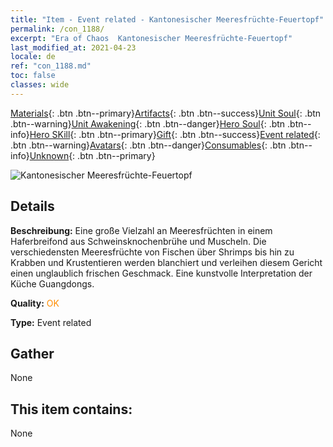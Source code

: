 ```yaml
---
title: "Item - Event related - Kantonesischer Meeresfrüchte-Feuertopf"
permalink: /con_1188/
excerpt: "Era of Chaos  Kantonesischer Meeresfrüchte-Feuertopf"
last_modified_at: 2021-04-23
locale: de
ref: "con_1188.md"
toc: false
classes: wide
---
```

 [Materials](/ItemsDE/){: .btn .btn--primary}[Artifacts](/ItemsDE/Artifacts/){: .btn .btn--success}[Unit Soul](/ItemsDE/UnitSoul/){: .btn .btn--warning}[Unit Awakening](/ItemsDE/UnitAwakening/){: .btn .btn--danger}[Hero Soul](/ItemsDE/HeroSoul/){: .btn .btn--info}[Hero SKill](/ItemsDE/HeroSkill/){: .btn .btn--primary}[Gift](/ItemsDE/Gift/){: .btn .btn--success}[Event related](/ItemsDE/Events/){: .btn .btn--warning}[Avatars](/ItemsDE/Avatars/){: .btn .btn--danger}[Consumables](/ItemsDE/Consumables/){: .btn .btn--info}[Unknown](/ItemsDE/Unknown/){: .btn .btn--primary}

 ![Kantonesischer Meeresfrüchte-Feuertopf](/images/t/i_81512331.png)

## Details
 **Beschreibung:** Eine große Vielzahl an Meeresfrüchten in einem Haferbreifond aus Schweinsknochenbrühe und Muscheln. Die verschiedensten Meeresfrüchte von Fischen über Shrimps bis hin zu Krabben und Krustentieren werden blanchiert und verleihen diesem Gericht einen unglaublich frischen Geschmack. Eine kunstvolle Interpretation der Küche Guangdongs.

 **Quality:** <span style="color: #FF8C00">OK</span>

 **Type:** Event related

## Gather

  None

## This item contains:

  None

